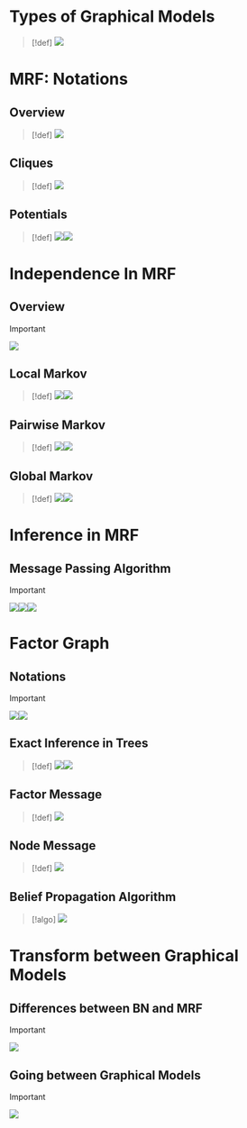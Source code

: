# Types of Graphical Models
> [!def]
> ![](3_Markov_Random_Field.assets/image-20240419202657128.png)


# MRF: Notations
## Overview
> [!def]
> ![](3_Markov_Random_Field.assets/image-20240419204131298.png)


## Cliques
> [!def]
> ![](3_Markov_Random_Field.assets/image-20240420133540596.png)




## Potentials
> [!def]
> ![](3_Markov_Random_Field.assets/image-20240420133554504.png)![](3_Markov_Random_Field.assets/image-20240420133636641.png)



# Independence In MRF
## Overview
> [!important]
> ![](3_Markov_Random_Field.assets/image-20240420133719766.png)



## Local Markov
> [!def]
> ![](3_Markov_Random_Field.assets/image-20240420133852835.png)![](3_Markov_Random_Field.assets/image-20240420133906635.png)





## Pairwise Markov
> [!def]
> ![](3_Markov_Random_Field.assets/image-20240420133951507.png)![](3_Markov_Random_Field.assets/image-20240420133958591.png)





## Global Markov 
> [!def]
> ![](3_Markov_Random_Field.assets/image-20240420134005786.png)![](3_Markov_Random_Field.assets/image-20240420134011510.png)






# Inference in MRF
## Message Passing Algorithm
> [!important]
> ![](3_Markov_Random_Field.assets/image-20240420180648997.png)![](3_Markov_Random_Field.assets/image-20240420180712002.png)![](3_Markov_Random_Field.assets/image-20240420180912930.png)



# Factor Graph
## Notations
> [!important]
> ![](3_Markov_Random_Field.assets/image-20240420181303280.png)![](3_Markov_Random_Field.assets/image-20240420181402102.png)




## Exact Inference in Trees
> [!def]
> ![](3_Markov_Random_Field.assets/image-20240420181723086.png)![](3_Markov_Random_Field.assets/image-20240420181939070.png)







## Factor Message
> [!def]
> ![](3_Markov_Random_Field.assets/image-20240420182202817.png)



## Node Message
> [!def]
> ![](3_Markov_Random_Field.assets/image-20240420182214626.png)



## Belief Propagation Algorithm
> [!algo]
> ![](3_Markov_Random_Field.assets/image-20240420182708588.png)










# Transform between Graphical Models
## Differences between BN and MRF
> [!important]
> ![](3_Markov_Random_Field.assets/image-20240420134032038.png)



## Going between Graphical Models
> [!important]
> ![](3_Markov_Random_Field.assets/image-20240420181457414.png)







